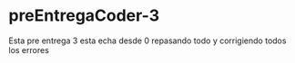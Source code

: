 # preEntregaCoder-3
Esta pre entrega 3 esta echa desde 0 repasando todo y corrigiendo todos los errores 
